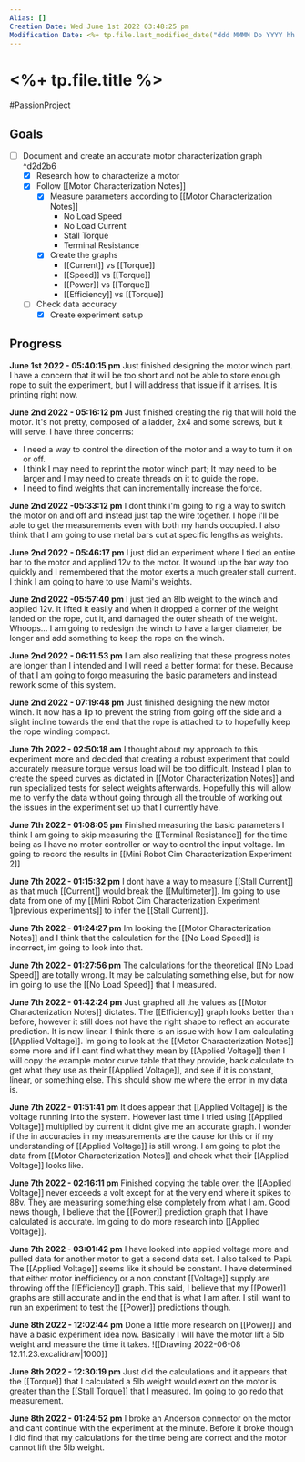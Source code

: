 ```yaml
---
Alias: []
Creation Date: Wed June 1st 2022 03:48:25 pm 
Modification Date: <%+ tp.file.last_modified_date("ddd MMMM Do YYYY hh:mm:ss a") %>
---
```

# <%+ tp.file.title %>
#PassionProject 

## Goals
- [ ] Document and create an accurate motor characterization graph ^d2d2b6
	- [x] Research how to characterize a motor
	- [x] Follow [[Motor Characterization Notes]]
		- [x] Measure parameters according to [[Motor Characterization Notes]]
			- No Load Speed
			- No Load Current
			- Stall Torque
			- Terminal Resistance
		- [x] Create the graphs 
			- [[Current]] vs [[Torque]]
			- [[Speed]] vs [[Torque]]
			- [[Power]] vs [[Torque]]
			- [[Efficiency]] vs [[Torque]]
	- [ ] Check data accuracy
		- [x] Create experiment setup

## Progress

**June 1st 2022 - 05:40:15 pm** 
Just finished designing the motor winch part. I have a concern that it will be too short and not be able to store enough rope to suit the experiment, but I will address that issue if it arrises. It is printing right now.

**June 2nd 2022 - 05:16:12 pm** 
Just finished creating the rig that will hold the motor. It's not pretty, composed of a ladder, 2x4 and some screws, but it will serve. I have three concerns:
- I need a way to control the direction of the motor and a way to turn it on or off. 
- I think I may need to reprint the motor winch part; It may need to be larger and I may need to create threads on it to guide the rope. 
- I need to find weights that can incrementally increase the force.

**June 2nd 2022 -05:33:12 pm** 
I dont think i'm going to rig a way to switch the motor on and off and instead just tap the wire together. I hope i'll be able to get the measurements even with both my hands occupied. I also think that I am going to use metal bars cut at specific lengths as weights. 

**June 2nd 2022 - 05:46:17 pm** 
I just did an experiment where I tied an entire bar to the motor and applied 12v to the motor. It wound up the bar way too quickly and I remembered that the motor exerts a much greater stall current. I think I am going to have to use Mami's weights.

**June 2nd 2022 -05:57:40 pm** 
I just tied an 8lb weight to the winch and applied 12v. It lifted it easily and when it dropped a corner of the weight landed on the rope, cut it, and damaged the outer sheath of the weight. Whoops... I am going to redesign the winch to have a larger diameter, be longer and add something to keep the rope on the winch.

**June 2nd 2022 - 06:11:53 pm** 
I am also realizing that these progress notes are longer than I intended and I will need a better format for these. Because of that I am going to forgo measuring the basic parameters and instead rework some of this system.

**June 2nd 2022 - 07:19:48 pm**
Just finished designing the new motor winch. It now has a lip to prevent the string from going off the side and a slight incline towards the end that the rope is attached to to hopefully keep the rope winding compact.

**June 7th 2022 - 02:50:18 am** 
I thought about my approach to this experiment more and decided that creating a robust experiment that could accurately measure torque versus load will be too difficult. Instead I plan to create the speed curves as dictated in [[Motor Characterization Notes]] and run specialized tests for select weights afterwards. Hopefully this will allow me to verify the data without going through all the trouble of working out the issues in the experiment set up that I currently have.

**June 7th 2022 - 01:08:05 pm** 
Finished measuring the basic parameters I think I am going to skip measuring the [[Terminal Resistance]] for the time being as I have no motor controller or way to control the input voltage. Im going to record the results in [[Mini Robot Cim Characterization Experiment 2]]

**June 7th 2022 - 01:15:32 pm** 
I dont have a way to measure [[Stall Current]] as that much [[Current]] would break the [[Multimeter]]. Im going to use data from one of my [[Mini Robot Cim Characterization Experiment 1|previous experiments]] to infer the [[Stall Current]].

**June 7th 2022 - 01:24:27 pm** 
Im looking the [[Motor Characterization Notes]] and I think that the calculation for the [[No Load Speed]] is incorrect, im going to look into that.

**June 7th 2022 - 01:27:56 pm** 
The calculations for the theoretical [[No Load Speed]] are totally wrong. It may be calculating something else, but for now im going to use the [[No Load Speed]] that I measured.

**June 7th 2022 - 01:42:24 pm** 
Just graphed all the values as [[Motor Characterization Notes]] dictates. The [[Efficiency]] graph looks better than before, however it still does not have the right shape to reflect an accurate prediction. It is now linear. I think there is an issue with how I am calculating [[Applied Voltage]]. Im going to look at the [[Motor Characterization Notes]] some more and if I cant find what they mean by [[Applied Voltage]] then I will copy the example motor curve table that they provide, back calculate to get what they use as their [[Applied Voltage]], and see if it is constant, linear, or something else. This should show me where the error in my data is.

**June 7th 2022 - 01:51:41 pm** 
It does appear that [[Applied Voltage]] is the voltage running into the system. However last time I tried using [[Applied Voltage]] multiplied by current it didnt give me an accurate graph. I wonder if the in accuracies in my measurements are the cause for this or if my understanding of [[Applied Voltage]] is still wrong. I am going to plot the data from [[Motor Characterization Notes]] and check what their [[Applied Voltage]] looks like.

**June 7th 2022 - 02:16:11 pm** 
Finished copying the table over, the [[Applied Voltage]] never exceeds a volt except for at the very end where it spikes to 88v. They are measuring something else completely from what I am. Good news though, I believe that the [[Power]] prediction graph that I have calculated is accurate. Im going to do more research into [[Applied Voltage]].

**June 7th 2022 - 03:01:42 pm** 
I have looked into applied voltage more and pulled data for another motor to get a second data set. I also talked to Papi. The [[Applied Voltage]] seems like it should be constant. I have determined that either motor inefficiency or a non constant [[Voltage]] supply are throwing off the [[Efficiency]] graph. This said, I believe that my [[Power]] graphs are still accurate and in the end that is what I am after. I still want to run an experiment to test the [[Power]] predictions though.

**June 8th 2022 - 12:02:44 pm** 
Done a little more research on [[Power]] and have a basic experiment idea now. Basically I will have the motor lift a 5lb weight and measure the time it takes.
![[Drawing 2022-06-08 12.11.23.excalidraw|1000]]

**June 8th 2022 - 12:30:19 pm** 
Just did the calculations and it appears that the [[Torque]] that I calculated a 5lb weight would exert on the motor is greater than the [[Stall Torque]] that I measured. Im going to go redo that measurement.

**June 8th 2022 - 01:24:52 pm** 
I broke an Anderson connector on the motor and cant continue with the experiment at the minute. Before it broke though I did find that my calculations for the time being are correct and the motor cannot lift the 5lb weight.
